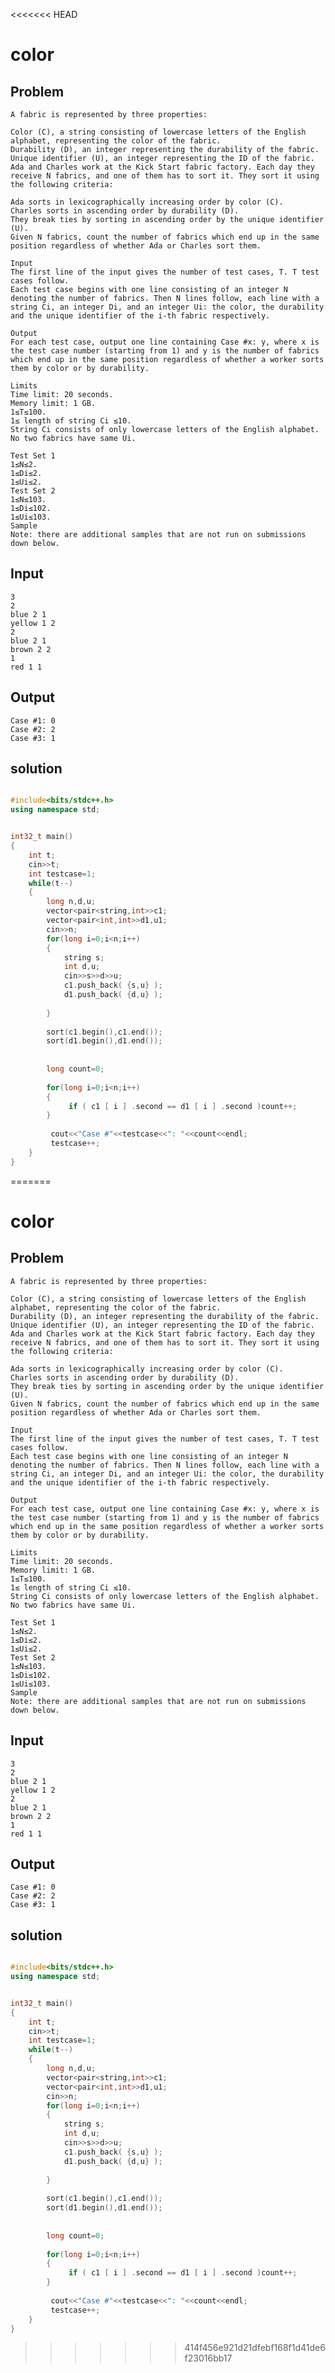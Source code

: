 <<<<<<< HEAD

#  color
   
   ## Problem
    A fabric is represented by three properties:

    Color (C), a string consisting of lowercase letters of the English alphabet, representing the color of the fabric.
    Durability (D), an integer representing the durability of the fabric.
    Unique identifier (U), an integer representing the ID of the fabric.
    Ada and Charles work at the Kick Start fabric factory. Each day they receive N fabrics, and one of them has to sort it. They sort it using the following criteria:

    Ada sorts in lexicographically increasing order by color (C).
    Charles sorts in ascending order by durability (D).
    They break ties by sorting in ascending order by the unique identifier (U).
    Given N fabrics, count the number of fabrics which end up in the same position regardless of whether Ada or Charles sort them.

    Input
    The first line of the input gives the number of test cases, T. T test cases follow.
    Each test case begins with one line consisting of an integer N denoting the number of fabrics. Then N lines follow, each line with a string Ci, an integer Di, and an integer Ui: the color, the durability and the unique identifier of the i-th fabric respectively.

    Output
    For each test case, output one line containing Case #x: y, where x is the test case number (starting from 1) and y is the number of fabrics which end up in the same position regardless of whether a worker sorts them by color or by durability.

    Limits
    Time limit: 20 seconds.
    Memory limit: 1 GB.
    1≤T≤100.
    1≤ length of string Ci ≤10.
    String Ci consists of only lowercase letters of the English alphabet.
    No two fabrics have same Ui.

    Test Set 1
    1≤N≤2.
    1≤Di≤2.
    1≤Ui≤2.
    Test Set 2
    1≤N≤103.
    1≤Di≤102.
    1≤Ui≤103.
    Sample
    Note: there are additional samples that are not run on submissions down below.

## Input


    3
    2
    blue 2 1
    yellow 1 2
    2
    blue 2 1
    brown 2 2
    1
    red 1 1
## Output
    Case #1: 0
    Case #2: 2
    Case #3: 1


## solution

```cpp

#include<bits/stdc++.h>
using namespace std;


int32_t main()
{
    int t;
    cin>>t;
    int testcase=1;
    while(t--)
    {
        long n,d,u;
        vector<pair<string,int>>c1;
        vector<pair<int,int>>d1,u1;
        cin>>n;
        for(long i=0;i<n;i++)
        {
            string s;
            int d,u;
            cin>>s>>d>>u;
            c1.push_back( {s,u} );
            d1.push_back( {d,u} );
        
        }
        
        sort(c1.begin(),c1.end());
        sort(d1.begin(),d1.end());
        
        
        long count=0;
        
        for(long i=0;i<n;i++)
        {
             if ( c1 [ i ] .second == d1 [ i ] .second )count++;
        }
        
         cout<<"Case #"<<testcase<<": "<<count<<endl;
         testcase++;
    }
}

```

=======

#  color
   
   ## Problem
    A fabric is represented by three properties:

    Color (C), a string consisting of lowercase letters of the English alphabet, representing the color of the fabric.
    Durability (D), an integer representing the durability of the fabric.
    Unique identifier (U), an integer representing the ID of the fabric.
    Ada and Charles work at the Kick Start fabric factory. Each day they receive N fabrics, and one of them has to sort it. They sort it using the following criteria:

    Ada sorts in lexicographically increasing order by color (C).
    Charles sorts in ascending order by durability (D).
    They break ties by sorting in ascending order by the unique identifier (U).
    Given N fabrics, count the number of fabrics which end up in the same position regardless of whether Ada or Charles sort them.

    Input
    The first line of the input gives the number of test cases, T. T test cases follow.
    Each test case begins with one line consisting of an integer N denoting the number of fabrics. Then N lines follow, each line with a string Ci, an integer Di, and an integer Ui: the color, the durability and the unique identifier of the i-th fabric respectively.

    Output
    For each test case, output one line containing Case #x: y, where x is the test case number (starting from 1) and y is the number of fabrics which end up in the same position regardless of whether a worker sorts them by color or by durability.

    Limits
    Time limit: 20 seconds.
    Memory limit: 1 GB.
    1≤T≤100.
    1≤ length of string Ci ≤10.
    String Ci consists of only lowercase letters of the English alphabet.
    No two fabrics have same Ui.

    Test Set 1
    1≤N≤2.
    1≤Di≤2.
    1≤Ui≤2.
    Test Set 2
    1≤N≤103.
    1≤Di≤102.
    1≤Ui≤103.
    Sample
    Note: there are additional samples that are not run on submissions down below.

## Input


    3
    2
    blue 2 1
    yellow 1 2
    2
    blue 2 1
    brown 2 2
    1
    red 1 1
## Output
    Case #1: 0
    Case #2: 2
    Case #3: 1


## solution

```cpp

#include<bits/stdc++.h>
using namespace std;


int32_t main()
{
    int t;
    cin>>t;
    int testcase=1;
    while(t--)
    {
        long n,d,u;
        vector<pair<string,int>>c1;
        vector<pair<int,int>>d1,u1;
        cin>>n;
        for(long i=0;i<n;i++)
        {
            string s;
            int d,u;
            cin>>s>>d>>u;
            c1.push_back( {s,u} );
            d1.push_back( {d,u} );
        
        }
        
        sort(c1.begin(),c1.end());
        sort(d1.begin(),d1.end());
        
        
        long count=0;
        
        for(long i=0;i<n;i++)
        {
             if ( c1 [ i ] .second == d1 [ i ] .second )count++;
        }
        
         cout<<"Case #"<<testcase<<": "<<count<<endl;
         testcase++;
    }
}

```

>>>>>>> 414f456e921d21dfebf168f1d41de6f23016bb17
